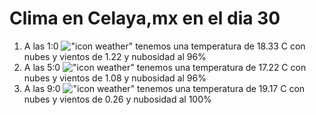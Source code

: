 # Clima en Celaya,mx en el dia 30

1. A las 1:0 !["icon weather"](http://openweathermap.org/img/w/04n.png) tenemos una temperatura de 18.33 C con nubes y  vientos de 1.22 y nubosidad al 96%
1. A las 5:0 !["icon weather"](http://openweathermap.org/img/w/04n.png) tenemos una temperatura de 17.22 C con nubes y  vientos de 1.08 y nubosidad al 96%
1. A las 9:0 !["icon weather"](http://openweathermap.org/img/w/04d.png) tenemos una temperatura de 19.17 C con nubes y  vientos de 0.26 y nubosidad al 100%

